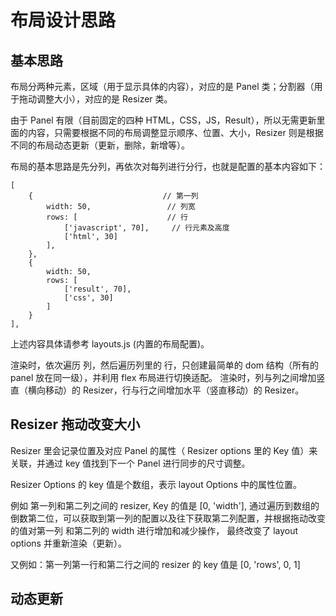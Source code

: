 # 布局设计思路


## 基本思路

布局分两种元素，区域（用于显示具体的内容），对应的是 Panel 类；分割器（用于拖动调整大小），对应的是 Resizer 类。

由于 Panel 有限（目前固定的四种 HTML，CSS，JS，Result），所以无需更新里面的内容，只需要根据不同的布局调整显示顺序、位置、大小，Resizer 则是根据不同的布局动态更新（更新，删除，新增等）。

布局的基本思路是先分列，再依次对每列进行分行，也就是配置的基本内容如下：

	[
		{                             // 第一列
			width: 50,                 // 列宽
			rows: [                    // 行
				['javascript', 70],     // 行元素及高度
				['html', 30]
			],
		},
		{
			width: 50,
			rows: [
				['result', 70],
				['css', 30]
			]
		}
	],

上述内容具体请参考 layouts.js (内置的布局配置)。

渲染时，依次遍历 列，然后遍历列里的 行，只创建最简单的 dom 结构（所有的 panel 放在同一级），并利用 flex 布局进行切换适配。
渲染时，列与列之间增加竖直（横向移动）的 Resizer，行与行之间增加水平（竖直移动）的 Resizer。


## Resizer 拖动改变大小


Resizer 里会记录位置及对应 Panel 的属性（ Resizer options 里的 Key 值）来关联，并通过 key 值找到下一个 Panel 进行同步的尺寸调整。

Resizer Options 的 key 值是个数组，表示 layout Options 中的属性位置。

例如 第一列和第二列之间的 resizer, Key 的值是 [0, 'width'], 通过遍历到数组的倒数第二位，可以获取到第一列的配置以及往下获取第二列配置，并根据拖动改变的值对第一列 和第二列的 width 进行增加和减少操作，
最终改变了 layout options 并重新渲染（更新）。

又例如：第一列第一行和第二行之间的 resizer 的 key 值是 [0, 'rows', 0, 1]




## 动态更新


